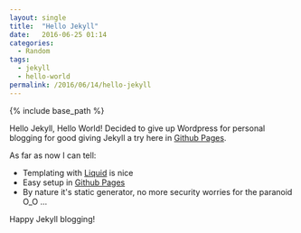 ```yaml
---
layout: single
title:  "Hello Jekyll"
date:   2016-06-25 01:14
categories:
  - Random
tags:
  - jekyll
  - hello-world
permalink: /2016/06/14/hello-jekyll
---
```


{% include base_path %}

Hello Jekyll, Hello World! 
Decided to give up Wordpress for personal blogging for good giving Jekyll a try here in <a href="http://pages.github.com/" target="_blank">Github Pages</a>.

As far as now I can tell:

  * Templating with <a href="https://shopify.github.io/liquid/" target="blank">Liquid</a> is nice
  * Easy setup in <a href="http://pages.github.com/" target="_blank">Github Pages</a>
  * By nature it's static generator, no more security worries for the paranoid  O_O ...

Happy Jekyll blogging!





